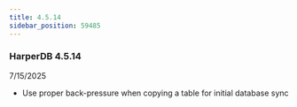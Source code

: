 ```yaml
---
title: 4.5.14
sidebar_position: 59485
---
```


### HarperDB 4.5.14
7/15/2025

- Use proper back-pressure when copying a table for initial database sync
